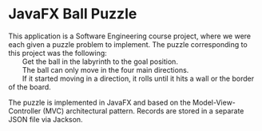 JavaFX Ball Puzzle 
================

This application is a Software Engineering course project, where we were each given a puzzle problem to implement.
The puzzle corresponding to this project was the following:  
&emsp;&emsp;Get the ball in the labyrinth to the goal position.  
&emsp;&emsp;The ball can only move in the four main directions.  
&emsp;&emsp;If it started moving in a direction, it rolls until it hits a wall or the border of the board.    
    
The puzzle is implemented in JavaFX and  based on the Model-View-Controller (MVC) architectural pattern. Records are stored
 in a separate JSON file via Jackson.